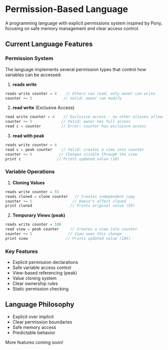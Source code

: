 # Permission-Based Language

A programming language with explicit permissions system inspired by Pony, focusing on safe memory management and clear access control.

## Current Language Features

### Permission System

The language implements several permission types that control how variables can be accessed:

1. **reads write**
```rust
reads write counter = 4    // Others can read, only owner can write
counter += 5              // Valid: owner can modify
```

2. **read write** (Exclusive Access)
```rust
read write counter = 4    // Exclusive access - no other aliases allowed
counter += 5             // Valid: owner has full access
read c = counter         // Error: counter has exclusive access
```

3. **read with peak**
```rust
reads write counter = 4
read c = peak counter    // Valid: creates a view into counter
counter += 6            // Changes visible through the view
print c                // Prints updated value (10)
```

### Variable Operations

1. **Cloning Values**
```rust
reads write counter = 55
reads cloned = clone counter   // Creates independent copy
counter += 5                  // Doesn't affect cloned
print cloned                 // Prints original value (55)
```

2. **Temporary Views (peak)**
```rust
reads write counter = 100
read view = peak counter     // Creates a view into counter
counter += 5                // View sees this change
print view                 // Prints updated value (105)
```

### Key Features

- Explicit permission declarations
- Safe variable access control
- View-based referencing (peak)
- Value cloning system
- Clear ownership rules
- Static permission checking

## Language Philosophy

- Explicit over implicit
- Clear permission boundaries
- Safe memory access
- Predictable behavior

More features coming soon!